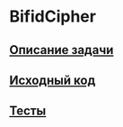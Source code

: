 # BifidCipher

## [Описание задачи](https://rosettacode.org/wiki/Bifid_cipher)

## [Исходный код](https://github.com/ilyasssklimov/misis_ads_scala/blob/main/src/main/scala/Main.scala)

## [Тесты](https://github.com/ilyasssklimov/misis_ads_scala/blob/main/src/test/scala/BifidCipherTest.scala)
